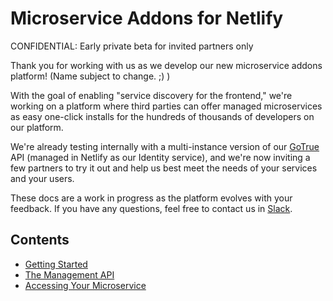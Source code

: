 # Microservice Addons for Netlify

CONFIDENTIAL: Early private beta for invited partners only

Thank you for working with us as we develop our new microservice addons platform! (Name subject to change. ;) )

With the goal of enabling "service discovery for the frontend," we're working on a platform where third parties can offer managed microservices as easy one-click installs for the hundreds of thousands of developers on our platform.  

We're already testing internally with a multi-instance version of our [GoTrue](https://github.com/netlify/gotrue) API (managed in Netlify as our Identity service), and we're now inviting a few partners to try it out and help us best meet the needs of your services and your users.

These docs are a work in progress as the platform evolves with your feedback. If you have any questions, feel free to contact us in [Slack](https://netlify.slack.com).

## Contents

* [Getting Started](getting-started.md)
* [The Management API](management-api.md)
* [Accessing Your Microservice](your-microservice.md)